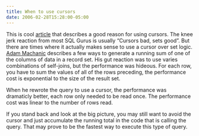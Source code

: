 ```yaml
---
title: When to use cursors
date: 2006-02-28T15:28:00-05:00
---
```

This is cool <a href="http://anotherlab.rajapet.net/" http: title="Running sums, redux">article</a> that describes a good reason for using cursors. The knee jerk reaction from most SQL Gurus is usually &#8220;Cursors bad, sets good&#8221;. But there are times where it actually makes sense to use a cursor over set logic. [Adam Machanic](http://www.sqljunkies.com/WebLog/amachanic/default.aspx) describes a few ways to generate a running sum of one of the columns of data in a record set. His gut reaction was to use varies combinations of self-joins, but the performance was hideous. For each row, you have to sum the values of all of the rows preceding, the performance cost is exponential to the size of the result set.

When he rewrote the query to use a cursor, the performance was dramaticly better, each row only needed to be read once. The performance cost was linear to the number of rows read.

If you stand back and look at the big picture, you may still want to avoid the cursor and just accumulate the running total in the code that is calling the query. That may prove to be the fastest way to execute this type of query.
